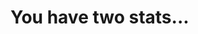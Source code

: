 <!DOCTYPE html>
<html lang="en">
<head>
  <meta charset="utf-8">
  <title>Two Stats</title>
</head>
<body>
<h1>
You have two stats...
</h1>
</body>
</html>
